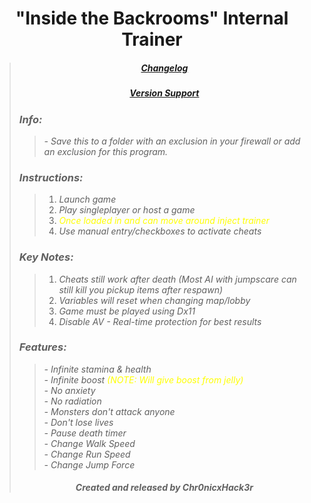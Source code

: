# <center> "Inside the Backrooms" Internal Trainer </center>
>##### <center> ***[Changelog](https://github.com/Chr0nicxhack3r/Trainer-Releases/blob/main/Inside-the-Backrooms/.github/CHANGELOG.md)*** </center>
>##### <center> ***[Version Support](https://github.com/Chr0nicxhack3r/Trainer-Releases/blob/main/Inside-the-Backrooms/.github/SECURITY.md)*** </center>
>### ***Info:***
>>*- Save this to a folder with an exclusion in your firewall or add an exclusion for this program.*<br>
>### ***Instructions:***
>>1. *Launch game*
>>2. *Play singleplayer or host a game*
>>3. *<span style="color: yellow;">Once loaded in and can move around inject trainer</span>*
>>4. *Use manual entry/checkboxes to activate cheats*
>### ***Key Notes:***
>>1. *Cheats still work after death (Most AI with jumpscare can still kill you pickup  items after respawn)*
>>2. *Variables will reset when changing map/lobby*
>>3. *Game must be played using Dx11*
>>4. *Disable AV - Real-time protection for best results*
>### ***Features:***
>>*- Infinite stamina & health*<br>
>>*- Infinite boost <span style="color: yellow;">(NOTE: Will give boost from jelly)</span>*<br>
>>*- No anxiety*<br>
>>*- No radiation*<br>
>>*- Monsters don't attack anyone*<br>
>>*- Don't lose lives*<br>
>>*- Pause death timer*<br>
>>*- Change Walk Speed*<br>
>>*- Change Run Speed*<br>
>>*- Change Jump Force*<br>
>###### <center> ***Created and released by Chr0nicxHack3r*** </center>
